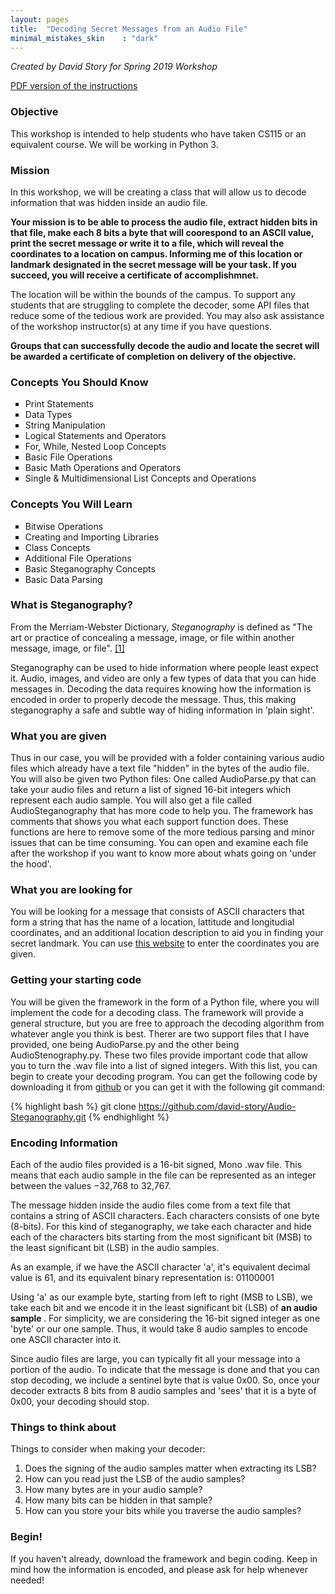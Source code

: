```yaml
---
layout: pages
title:  "Decoding Secret Messages from an Audio File"
minimal_mistakes_skin    : "dark"
---
```



<i>Created by David Story for Spring 2019 Workshop </i>


<a href="/assets/documents/python-steganography-workshop.pdf">PDF version of the instructions</a>

### Objective ###
This workshop is intended to help students who have taken CS115 or an equivalent course. We will be working in Python 3.

### Mission ###
In this workshop, we will be creating a class that will allow us to decode information that was hidden inside an audio file. 


<b>Your mission is to be able to process the audio file, extract hidden bits in that file, make each 8 bits a byte that will coorespond to an ASCII value, print the secret message or write it to a file, which will reveal the coordinates to a location on campus. Informing me of this location or landmark designated in the secret message will be your task. If you succeed, you will receive a certificate of accomplishmnet.</b> 


The location will be within the bounds of the campus. To support any students that are struggling to complete the decoder, some API files that reduce some of the tedious work are provided. You may also ask assistance of the workshop instructor(s) at any time if you have questions.


<b>
Groups that can successfully decode the audio and locate the secret will be awarded a certificate of completion on delivery of the objective.
</b>

### Concepts You Should Know ###
<ul style="list-style-type:square">
  <li> Print Statements       </li>
  <li> Data Types             </li>
  <li> String Manipulation    </li>
  <li> Logical Statements and Operators </li>
  <li> For, While, Nested Loop Concepts </li>
  <li> Basic File Operations            </li>
  <li> Basic Math Operations and Operators </li>
  <li> Single & Multidimensional List Concepts and Operations </li>
  
</ul>

### Concepts You Will Learn ###
<ul style="list-style-type:square">
<li> Bitwise Operations</li>
<li> Creating and Importing Libraries</li>
<li> Class Concepts </li>
<li> Additional File Operations </li>
<li> Basic Steganography Concepts</li>
<li> Basic Data Parsing</li>
</ul>

### What is Steganography? ###

From the Merriam-Webster Dictionary, <i>Steganography</i> is defined as "The art or practice of concealing a message, image, or file within another message, image, or file". <a href="https://www.merriam-webster.com/dictionary/steganography" target="_blank">[1]</a> 

Steganography can be used to hide information where people least expect it. Audio, images, and video are only a few types of data that you can hide messages in. Decoding the data requires knowing how the information is encoded in order to properly decode the message. Thus, this making steganography a safe and subtle way of hiding information in 'plain sight'.

### What you are given ###

Thus in our case, you will be provided with a folder containing various audio files which already have a text file "hidden" in the bytes of the audio file. You will also be given two Python files: 
One called AudioParse.py that can take your audio files and return a list of signed 16-bit integers which represent each audio sample. You will also get a file called AudioSteganography that has more code to help you. The framework has comments that shows you what each support function does. These functions are here to remove some of the more tedious parsing and minor issues that can be time consuming. You can open and examine each file after the workshop if you want to know more about whats going on 'under the hood'. 

### What you are looking for ###

You will be looking for a message that consists of ASCII characters that form a string that has the name of a location, lattitude and longitudial coordinates, and an additional location description to aid you in finding your secret landmark. You can use <a href="https://www.gps-coordinates.net/" target="_blank">this website</a> to enter the coordinates you are given.

### Getting your starting code ###

You will be given the framework in the form of a Python file, where you will implement the code for a decoding class. The framework will provide a general structure, but you are free to approach the decoding algorithm from whatever angle you think is best. Therer are two support files that I have provided, one being AudioParse.py and the other being AudioStenography.py. These two files provide important code that allow you to turn the .wav file into a list of signed integers. With this list, you can begin to create your decoding program. You can get the following code by downloading it from <a href="https://github.com/david-story/Audio-Steganography" target="_blank">github</a> or you can get it with the following git command:

{% highlight bash %}
git clone https://github.com/david-story/Audio-Steganography.git
{% endhighlight %}

### Encoding Information ###
Each of the audio files provided is a 16-bit signed, Mono .wav file. This means that each audio sample in the file can be represented as an integer 
between the values −32,768 to 32,767.

The message hidden inside the audio files come from a text file that contains a string of ASCII characters. Each characters consists of one byte (8-bits).
For this kind of steganography, we take each character and hide each of the characters bits starting from the most significant bit (MSB) to the least significant bit (LSB) in the audio samples.

As an example, if we have the ASCII character 'a', it's equivalent decimal value is 61, and its equivalent binary representation is: 01100001

Using 'a' as our example byte, starting  from left to right (MSB to LSB), we take each bit and we encode it in the least significant bit (LSB) of <b> an audio sample </b>. For simplicity, we are
considering the 16-bit signed integer as one 'byte' or our one sample. Thus, it would take 8 audio samples to encode one ASCII character into it.

Since audio files are large, you can typically fit all your message into a portion of the audio. To indicate that the message is done and that you can stop decoding, we 
include a sentinel byte that is value 0x00. So, once your decoder extracts 8 bits from 8 audio samples and 'sees' that it is a byte of 0x00, your decoding should stop.

### Things to think about ###

Things to consider when making your decoder:
<ol>
<li> Does the signing of the audio samples matter when extracting its LSB? </li>
<li> How can you read just the LSB of the audio samples? </li>
<li> How many bytes are in your audio sample? </li>
<li> How many bits can be hidden in that sample? </li>
<li> How can you store your bits while you traverse the audio samples? </li>
</ol>

### Begin! ###

If you haven't already, download the framework and begin coding. Keep in mind how the information is encoded, and please ask for help whenever needed!

